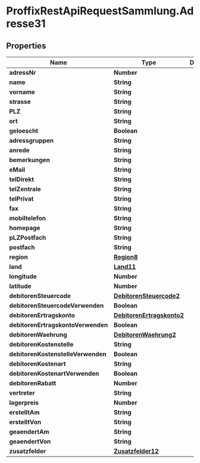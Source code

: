 # ProffixRestApiRequestSammlung.Adresse31

## Properties
Name | Type | Description | Notes
------------ | ------------- | ------------- | -------------
**adressNr** | **Number** |  | 
**name** | **String** |  | 
**vorname** | **String** |  | 
**strasse** | **String** |  | 
**PLZ** | **String** |  | 
**ort** | **String** |  | 
**geloescht** | **Boolean** |  | 
**adressgruppen** | **String** |  | 
**anrede** | **String** |  | 
**bemerkungen** | **String** |  | 
**eMail** | **String** |  | 
**telDirekt** | **String** |  | 
**telZentrale** | **String** |  | 
**telPrivat** | **String** |  | 
**fax** | **String** |  | 
**mobiltelefon** | **String** |  | 
**homepage** | **String** |  | 
**pLZPostfach** | **String** |  | 
**postfach** | **String** |  | 
**region** | [**Region8**](Region8.md) |  | 
**land** | [**Land11**](Land11.md) |  | 
**longitude** | **Number** |  | 
**latitude** | **Number** |  | 
**debitorenSteuercode** | [**DebitorenSteuercode2**](DebitorenSteuercode2.md) |  | 
**debitorenSteuercodeVerwenden** | **Boolean** |  | 
**debitorenErtragskonto** | [**DebitorenErtragskonto2**](DebitorenErtragskonto2.md) |  | 
**debitorenErtragskontoVerwenden** | **Boolean** |  | 
**debitorenWaehrung** | [**DebitorenWaehrung2**](DebitorenWaehrung2.md) |  | 
**debitorenKostenstelle** | **String** |  | 
**debitorenKostenstelleVerwenden** | **Boolean** |  | 
**debitorenKostenart** | **String** |  | 
**debitorenKostenartVerwenden** | **Boolean** |  | 
**debitorenRabatt** | **Number** |  | 
**vertreter** | **String** |  | 
**lagerpreis** | **Number** |  | 
**erstelltAm** | **String** |  | 
**erstelltVon** | **String** |  | 
**geaendertAm** | **String** |  | 
**geaendertVon** | **String** |  | 
**zusatzfelder** | [**Zusatzfelder12**](Zusatzfelder12.md) |  | 


